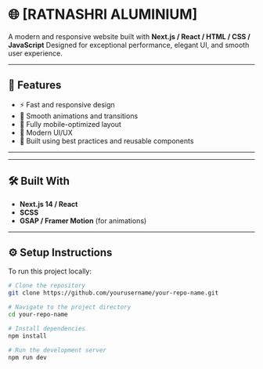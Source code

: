 # 🌐 [RATNASHRI ALUMINIUM]

A modern and responsive website built with **Next.js / React / HTML / CSS / JavaScript**
Designed for exceptional performance, elegant UI, and smooth user experience.

---


## 🧩 Features
- ⚡ Fast and responsive design  
- 🎨 Smooth animations and transitions  
- 📱 Fully mobile-optimized layout  
- 🌙 Modern UI/UX  
- 🧠 Built using best practices and reusable components  

---
---

## 🛠️ Built With
- **Next.js 14 / React**
- **SCSS**
- **GSAP / Framer Motion** (for animations)

---

## ⚙️ Setup Instructions
To run this project locally:

```bash
# Clone the repository
git clone https://github.com/yourusername/your-repo-name.git

# Navigate to the project directory
cd your-repo-name

# Install dependencies
npm install

# Run the development server
npm run dev


